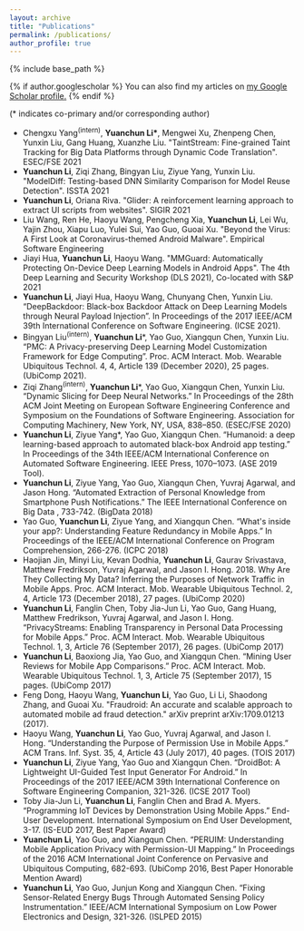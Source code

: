 ```yaml
---
layout: archive
title: "Publications"
permalink: /publications/
author_profile: true
---
```


{% include base_path %}

{% if author.googlescholar %}
  You can also find my articles on <u><a href="{{author.googlescholar}}">my Google Scholar profile</a>.</u>
{% endif %}

(* indicates co-primary and/or corresponding author)

- Chengxu Yang<sup>(intern)</sup>, **Yuanchun Li\***, Mengwei Xu, Zhenpeng Chen, Yunxin Liu, Gang Huang, Xuanzhe Liu. "TaintStream: Fine-grained Taint Tracking for Big Data Platforms through Dynamic Code Translation". ESEC/FSE 2021
- **Yuanchun Li**, Ziqi Zhang, Bingyan Liu, Ziyue Yang, Yunxin Liu. "ModelDiff: Testing-based DNN Similarity Comparison for Model Reuse Detection". ISSTA 2021
- **Yuanchun Li**, Oriana Riva. "Glider: A reinforcement learning approach to extract UI scripts from websites". SIGIR 2021
- Liu Wang, Ren He, Haoyu Wang, Pengcheng Xia, **Yuanchun Li**, Lei Wu, Yajin Zhou, Xiapu Luo, Yulei Sui, Yao Guo, Guoai Xu. "Beyond the Virus: A First Look at Coronavirus-themed Android Malware". Empirical Software Engineering
- Jiayi Hua, **Yuanchun Li**, Haoyu Wang. "MMGuard: Automatically Protecting On-Device Deep Learning Models in Android Apps". The 4th Deep Learning and Security Workshop (DLS 2021), Co-located with S&P 2021
- 	**Yuanchun Li**, Jiayi Hua, Haoyu Wang, Chunyang Chen, Yunxin Liu. “DeepBackdoor: Black-box Backdoor Attack on Deep Learning Models through Neural Payload Injection”. In Proceedings of the 2017 IEEE/ACM 39th International Conference on Software Engineering. (ICSE 2021).
- 	Bingyan Liu<sup>(intern)</sup>, **Yuanchun Li***, Yao Guo, Xiangqun Chen, Yunxin Liu. “PMC: A Privacy-preserving Deep Learning Model Customization Framework for Edge Computing”. Proc. ACM Interact. Mob. Wearable Ubiquitous Technol. 4, 4, Article 139 (December 2020), 25 pages. (UbiComp 2021).
- 	Ziqi Zhang<sup>(intern)</sup>, **Yuanchun Li***, Yao Guo, Xiangqun Chen, Yunxin Liu. “Dynamic Slicing for Deep Neural Networks.” In Proceedings of the 28th ACM Joint Meeting on European Software Engineering Conference and Symposium on the Foundations of Software Engineering. Association for Computing Machinery, New York, NY, USA, 838–850. (ESEC/FSE 2020)
- 	**Yuanchun Li**, Ziyue Yang*, Yao Guo, Xiangqun Chen. “Humanoid: a deep learning-based approach to automated black-box Android app testing.” In Proceedings of the 34th IEEE/ACM International Conference on Automated Software Engineering. IEEE Press, 1070–1073. (ASE 2019 Tool).
- 	**Yuanchun Li**, Ziyue Yang, Yao Guo, Xiangqun Chen, Yuvraj Agarwal, and Jason Hong. “Automated Extraction of Personal Knowledge from Smartphone Push Notifications.” The IEEE International Conference on Big Data , 733-742. (BigData 2018)
- 	Yao Guo, **Yuanchun Li**, Ziyue Yang, and Xiangqun Chen. “What's inside your app?: Understanding Feature Redundancy in Mobile Apps.” In Proceedings of the IEEE/ACM International Conference on Program Comprehension, 266-276. (ICPC 2018)
- 	Haojian Jin, Minyi Liu, Kevan Dodhia, **Yuanchun Li**, Gaurav Srivastava, Matthew Fredrikson, Yuvraj Agarwal, and Jason I. Hong. 2018. Why Are They Collecting My Data? Inferring the Purposes of Network Traffic in Mobile Apps. Proc. ACM Interact. Mob. Wearable Ubiquitous Technol. 2, 4, Article 173 (December 2018), 27 pages. (UbiComp 2020)
- 	**Yuanchun Li**, Fanglin Chen, Toby Jia-Jun Li, Yao Guo, Gang Huang, Matthew Fredrikson, Yuvraj Agarwal, and Jason I. Hong. “PrivacyStreams: Enabling Transparency in Personal Data Processing for Mobile Apps.” Proc. ACM Interact. Mob. Wearable Ubiquitous Technol. 1, 3, Article 76 (September 2017), 26 pages. (UbiComp 2017)
- 	**Yuanchun Li**, Baoxiong Jia, Yao Guo, and Xiangqun Chen. “Mining User Reviews for Mobile App Comparisons.” Proc. ACM Interact. Mob. Wearable Ubiquitous Technol. 1, 3, Article 75 (September 2017), 15 pages. (UbiComp 2017)
-  Feng Dong, Haoyu Wang, **Yuanchun Li**, Yao Guo, Li Li, Shaodong Zhang, and Guoai Xu. "Fraudroid: An accurate and scalable approach to automated mobile ad fraud detection." arXiv preprint arXiv:1709.01213 (2017).
- 	Haoyu Wang, **Yuanchun Li**, Yao Guo, Yuvraj Agarwal, and Jason I. Hong. “Understanding the Purpose of Permission Use in Mobile Apps.” ACM Trans. Inf. Syst. 35, 4, Article 43 (July 2017), 40 pages. (TOIS 2017)
- 	**Yuanchun Li**, Ziyue Yang, Yao Guo and Xiangqun Chen. “DroidBot: A Lightweight UI-Guided Test Input Generator For Android.” In Proceedings of the 2017 IEEE/ACM 39th International Conference on Software Engineering Companion, 321-326. (ICSE 2017 Tool)
- 	Toby Jia-Jun Li, **Yuanchun Li**, Fanglin Chen and Brad A. Myers. “Programming IoT Devices by Demonstration Using Mobile Apps.” End-User Development. International Symposium on End User Development, 3-17. (IS-EUD 2017, Best Paper Award)
- 	**Yuanchun Li**, Yao Guo, and Xiangqun Chen. “PERUIM: Understanding Mobile Application Privacy with Permission-UI Mapping.” In Proceedings of the 2016 ACM International Joint Conference on Pervasive and Ubiquitous Computing, 682-693. (UbiComp 2016, Best Paper Honorable Mention Award)
- 	**Yuanchun Li**, Yao Guo, Junjun Kong and Xiangqun Chen. “Fixing Sensor-Related Energy Bugs Through Automated Sensing Policy Instrumentation.” IEEE/ACM International Symposium on Low Power Electronics and Design, 321-326. (ISLPED 2015)
